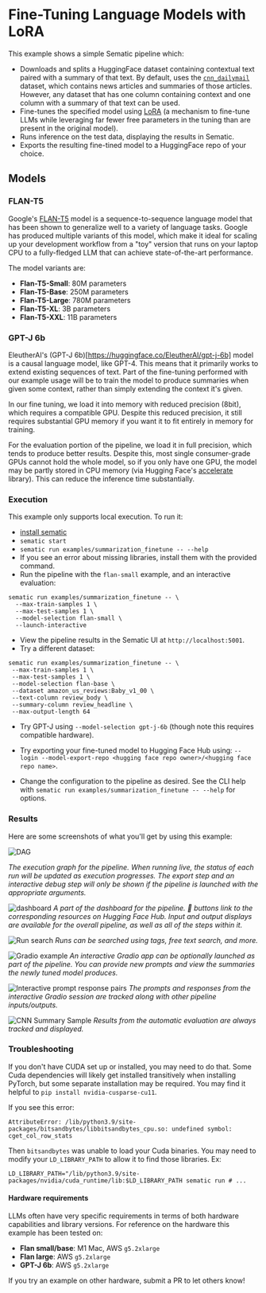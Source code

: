 # Fine-Tuning Language Models with LoRA

This example shows a simple Sematic pipeline which:

- Downloads and splits a HuggingFace dataset containing contextual text paired
with a summary of that text. By default, uses the
[`cnn_dailymail`](https://huggingface.co/datasets/cnn_dailymail) dataset,
which contains news articles and summaries of those articles. However,
any dataset that has one column containing context and one column with a
summary of that text can be used.
- Fine-tunes the specified model using
[LoRA](https://arxiv.org/abs/2106.09685) (a mechanism to fine-tune LLMs while
leveraging far fewer free parameters in the tuning than are present in the original
model).
- Runs inference on the test data, displaying the results in Sematic.
- Exports the resulting fine-tined model to a HuggingFace repo of your choice.

## Models

### FLAN-T5

Google's [FLAN-T5](https://huggingface.co/google/flan-t5-base) model is
a sequence-to-sequence language model that has been shown to generalize well
to a variety of language tasks. Google has produced multiple variants of
this model, which make it ideal for scaling up your development workflow
from a "toy" version that runs on your laptop CPU to a fully-fledged LLM
that can achieve state-of-the-art performance.

The model variants are:

- **Flan-T5-Small**: 80M parameters
- **Flan-T5-Base**: 250M parameters
- **Flan-T5-Large**: 780M parameters
- **Flan-T5-XL**: 3B parameters
- **Flan-T5-XXL**: 11B parameters

### GPT-J 6b

EleutherAI's (GPT-J 6b)[https://huggingface.co/EleutherAI/gpt-j-6b] model is
a causal language model, like GPT-4. This means that it primarily works to
extend existing sequences of text. Part of the fine-tuning performed
with our example usage will be to train the model to produce summaries
when given some context, rather than simply extending the context it's given.

In our fine tuning, we load it into memory with reduced precision (8bit), which
requires a compatible GPU. Despite this reduced precision, it still requires
substantial GPU memory if you want it to fit entirely in memory for training.

For the evaluation portion of the pipeline, we load it in full precision, which
tends to produce better results. Despite this, most single consumer-grade GPUs
cannot hold the whole model, so if you only have one GPU, the model may be
partly stored in CPU memory (via Hugging Face's
[accelerate](https://huggingface.co/docs/accelerate/index) library). This
can reduce the inference time substantially.

### Execution

This example only supports local execution. To run it:

- [install sematic](https://docs.sematic.dev/onboarding/get-started)
- `sematic start`
- `sematic run examples/summarization_finetune -- --help`
- If you see an error about missing libraries, install them with the provided command.
- Run the pipeline with the `flan-small` example, and an interactive evaluation:
```shell
sematic run examples/summarization_finetune -- \
  --max-train-samples 1 \
  --max-test-samples 1 \
  --model-selection flan-small \
  --launch-interactive
```
- View the pipeline results in the Sematic UI at `http://localhost:5001`.
- Try a different dataset:

```
sematic run examples/summarization_finetune -- \
 --max-train-samples 1 \
 --max-test-samples 1 \
 --model-selection flan-base \
 --dataset amazon_us_reviews:Baby_v1_00 \
 --text-column review_body \
 --summary-column review_headline \
 --max-output-length 64
```

- Try GPT-J using `--model-selection gpt-j-6b` (though note this requires compatible hardware).
- Try exporting your fine-tuned model to Hugging Face Hub using:
`--login --model-export-repo <hugging face repo owner>/<hugging face repo name>`.

- Change the configuration to the pipeline as desired. See the CLI help
with `sematic run examples/summarization_finetune -- --help` for options.


### Results

Here are some screenshots of what you'll get by using this example:

![DAG](./images/DAG.jpg)

*The execution graph for the pipeline. When running live, the status*
*of each run will be updated as execution progresses. The export step*
*and an interactive debug step will only be shown if the pipeline is*
*launched with the appropriate arguments.*

![dashboard](./images/dashboard.jpg)
*A part of the dashboard for the pipeline. 🤗 buttons link to the*
*corresponding resources on Hugging Face Hub. Input and output displays*
*are available for the overall pipeline, as well as all of the steps*
*within it.*

![Run search](./images/runSearch.jpg)
*Runs can be searched using tags, free text search, and more.*

![Gradio example](./images/gradioSample.jpg)
*An interactive Gradio app can be optionally launched as part*
*of the pipeline. You can provide new prompts and view the summaries*
*the newly tuned model produces.*

![Interactive prompt response pairs](./images/interactiveTranscript.jpg)
*The prompts and responses from the interactive Gradio session are*
*tracked along with other pipeline inputs/outputs.*

![CNN Summary Sample](./images/cnnSummary.jpg)
*Results from the automatic evaluation are always tracked and*
*displayed.*

### Troubleshooting

If you don't have CUDA set up or installed, you may need to do that. Some Cuda dependencies will likely
get installed transitively when installing PyTorch, but some separate installation may be required.
You may find it helpful to `pip install nvidia-cusparse-cu11`.

If you see this error:
```
AttributeError: /lib/python3.9/site-packages/bitsandbytes/libbitsandbytes_cpu.so: undefined symbol: cget_col_row_stats
```
Then `bitsandbytes` was unable to load your Cuda binaries. You may need to modify your `LD_LIBRARY_PATH`
to allow it to find those libraries. Ex:
```
LD_LIBRARY_PATH="/lib/python3.9/site-packages/nvidia/cuda_runtime/lib:$LD_LIBRARY_PATH sematic run # ...
```

#### Hardware requirements

LLMs often have very specific requirements in terms of both hardware capabilities and
library versions. For reference on the hardware this example has been tested on:

- **Flan small/base**: M1 Mac, AWS `g5.2xlarge`
- **Flan large**: AWS `g5.2xlarge`
- **GPT-J 6b**: AWS `g5.2xlarge`

If you try an example on other hardware, submit a PR to let others know!
